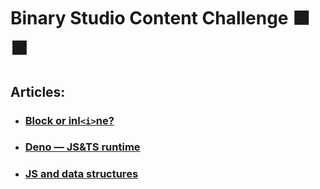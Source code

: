 # Binary Studio Content Challenge ⬛️ 🟧

## Articles:

- ### [Block or inl`<i>`ne?](./block-or-inline/block-or-inline.md)

- ### [Deno — JS&TS runtime](./deno-js-and-ts-runtime/deno-js-and-ts-runtime.md)

- ### [JS and data structures](./js-and-data-structures/js-and-data-structures)
